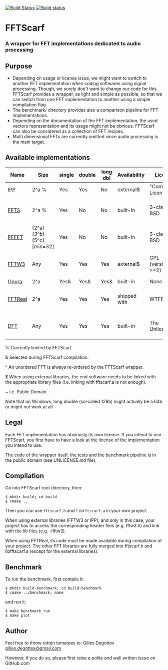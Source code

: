[![Build Status](https://travis-ci.org/gillesdegottex/fftscarf.svg?branch=master)](https://travis-ci.org/gillesdegottex/fftscarf)
[![Build status](https://ci.appveyor.com/api/projects/status/ehsedi0p9xl5r663/branch/master?svg=true)](https://ci.appveyor.com/project/gillesdegottex/fftscarf/branch/master)

# FFTScarf
### A wrapper for FFT implementations dedicated to audio processing


## Purpose
* Depending on usage or license issue, we might want to switch to another FFT
implementation when coding softwares using signal processing. Though, we surely
don't want to change our code for this. FFTScarf provides a wrapper, as light
and simple as possible, so that we can switch from one FFT implementation to
another using a simple compilation flag.
* The benchmark/ directory provides also a comparison pipeline for FFT
implementations.
* Depending on the documentation of the FFT implementation, the used vectors
representation and its usage might not be obvious. FFTScarf can also be 
considered as a collection of FFT recipes.
* Multi dimensional FFTs are currently omitted since audio processing is the
main target.


## Available implementations

Name         | Size          | single | double | long dbl | Availability | License | Notes
------------ | ------------- | ------ | ------ | -------- | ------------ | ------- | -----
[IPP][1]     | 2^a %         | Yes    | Yes    | No       | external$    | "Community License"  | .
[FFTS][2]    | 2^a %         | Yes    | No     | No       | built-in     | 3-clause BSD  | Limited efficiency on 32b architectures
[PFFFT][3]   | (2^a)*(3^b)*(5^c) [min=32] | Yes | No | No | built-in     | 3-clause BSD  | Initially unordered
[FFTW3][4]   | Any           | Yes    | Yes    | Yes      | external$    | GPL (version >=2)  | MIT License can be obtained for a charge
[Ooura][5]   | 2^a           | Yes&   | Yes&   | Yes&     | built-in     | None~   | .
[FFTReal][6] | 2^a           | Yes    | Yes    | Yes      | shipped with | WTFPL~  | Sources need to be made available
[DFT][7]     | Any           | Yes    | Yes    | Yes      | built-in     | The Unlicense~  | This is the O(N^2) DFT impl. (for comparison)

% Currently limited by FFTScarf.

& Selected during FFTScarf compilation.

^ An unordered FFT is always re-ordered by the FFTScarf wrapper.

$ When using external libraries, the end software needs to be linked with the appropriate library files (i.e. linking with fftscarf.a is not enough).

~ i.e. Public Domain.

Note that on Windows, long double (so-called 128b) might actually be a 64b or might not work at all.

[1]: https://software.intel.com/en-us/articles/how-to-use-intel-ipp-s-1d-fourier-transform-functions
[2]: https://github.com/linkotec/ffts
[3]: https://bitbucket.org/jpommier/pffft
[4]: http://www.fftw.org/
[5]: http://www.kurims.kyoto-u.ac.jp/~ooura/fft.html
[6]: http://ldesoras.free.fr/prod.html
[7]: https://en.wikipedia.org/wiki/Fourier_transform


## Legal
Each FFT implementation has obviously its own license. If you intend to use
FFTScarf, you first have to have a look at the license of the implementation you
intend to use.

The code of the wrapper itself, the tests and the benchmark pipeline is in the
public domain (see UNLICENSE.md file).


## Compilation

Go into FFTScarf root directory, then:
```
$ mkdir build; cd build
$ cmake ..
```

Then you can use `fftscarf.h` and `libfftscarf.a` in your own project.

When using external libraries (FFTW3 or IPP), and only in this case, your project has to access the corresponding header files (e.g. fftw3.h) and link with the lib files (e.g. -lfftw3).

When using FFTReal, its code must be made available during compilation of your project.
The other FFT libraries are fully merged into fftscarf.h and libfftscarf.a (except for the external libraries).


## Benchmark

To run the benchmark, first compile it:
```
$ mkdir build-benchmark; cd build-benchmark
$ cmake ../benchmark; make
```

and run it:
```
$ make benchmark_run
$ make plot
```


## Author
Feel free to throw rotten tomatoes to:
Gilles Degottex <gilles.degottex@gmail.com>

However, if you do so, please first raise a polite and well written issue on GitHub.com
